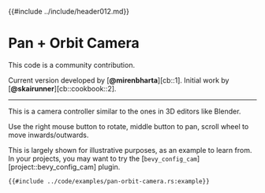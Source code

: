 {{#include ../include/header012.md}}

# Pan + Orbit Camera

This code is a community contribution.

Current version developed by [**@mirenbharta**][cb::1].
Initial work by [**@skairunner**][cb::cookbook::2].

---

This is a camera controller similar to the ones in 3D editors like Blender.

Use the right mouse button to rotate, middle button to pan, scroll wheel to
move inwards/outwards.

This is largely shown for illustrative purposes, as an example
to learn from. In your projects, you may want to try the
[`bevy_config_cam`][project::bevy_config_cam] plugin.

```rust,no_run,noplayground
{{#include ../code/examples/pan-orbit-camera.rs:example}}
```
